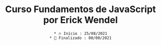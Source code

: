 <div align="center">
    <h1>Curso Fundamentos de JavaScript por Erick Wendel</h1>
    
    * 🔥 Início : 25/08/2021
    * 🏁 Finalizado : 00/00/2021
    
</div>

